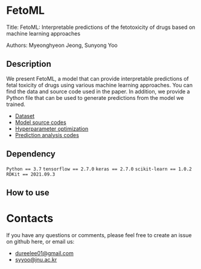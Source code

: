 # FetoML

Title: FetoML: Interpretable predictions of the fetotoxicity of drugs based on machine learning approaches

Authors: Myeonghyeon Jeong, Sunyong Yoo

## Description

We present FetoML, a model that can provide interpretable predictions of fetal toxicity of drugs using various machine learning approaches.
You can find the data and source code used in the paper.
In addition, we provide a Python file that can be used to generate predictions from the model we trained.
- [Dataset]()
- [Model source codes]()
- [Hyperparameter optimization]()
- [Prediction analysis codes]()

## Dependency

`Python == 3.7`
`tensorflow == 2.7.0`
`keras == 2.7.0`
`scikit-learn == 1.0.2`
`RDKit == 2021.09.3`

## How to use



# Contacts

If you have any questions or comments, please feel free to create an issue on github here, or email us:

- dureelee01@gmail.com
- syyoo@jnu.ac.kr